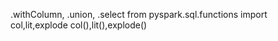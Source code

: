 .withColumn, .union, .select
from pyspark.sql.functions import col,lit,explode
col(),lit(),explode()
